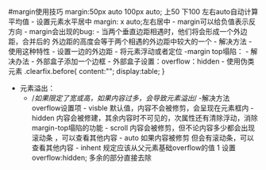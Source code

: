 #margin使用技巧
    margin:50px auto 100px auto;
        上50 下100 左右auto自动计算平均值 
    - 设置元素水平居中
        margin: x auto;左右居中
    - margin可以给负值表示反方向
    - margin会出现的bug:
        - 当两个垂直边距相遇时，他们将会形成一个外边距，合并后的
           外边距的高度会等于两个相遇的外边距中较大的一个
        - 解决方法
            - 使用这种特性
            - 设置一边的外边距
            - 将元素浮动或者定位
    -margin top塌陷：
        - 解决办法
            - 外部盒子添加一个边框
            - 外部盒子设置：overflow：hidden
            - 使用伪类元素 
                 .clearfix.before{
                 content:"";
                display:table;
                 }  
- 元素溢出：
     -  /*如果限定了宽或高，如果内容过多，会导致元素溢出*/
        -解决方法 overflow设置项
            - visble 默认值，内容不会被修剪，会呈现在元素框内
            - hidden 内容会被修建，其余内容时不可见的，次属性还有清除浮动，消除margin-top塌陷的功能
            - scroll 内容会被修剪，但不论内容多少都会出现滚动条 ，可以查看其他内容
            - auto  如果内容被修剪 但会有滚动条，可以查看其他内容
            - inhent 规定应该从父元素基础overflow的值
            1 设置overflow:hidden; 多余的部分直接去除
            